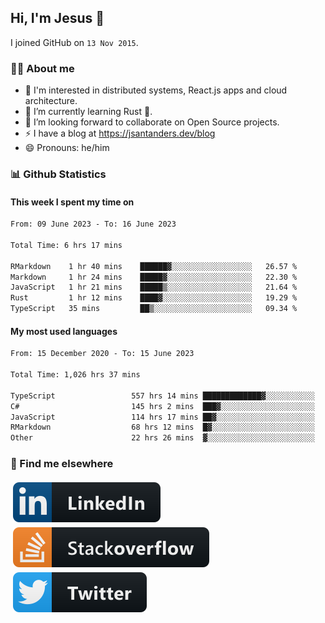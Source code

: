 ## Hi, I'm Jesus 👋

I joined GitHub on `13 Nov 2015`.

<!-- Talking about you -->

### 👨‍💻 About me

- 👦 I'm interested in distributed systems, React.js apps and cloud architecture.
- 🌱 I’m currently learning Rust 🦀.
- 👯 I’m looking forward to collaborate on Open Source projects.
- ⚡️ I have a blog at <https://jsantanders.dev/blog>
- 😄 Pronouns: he/him

### 📊 Github Statistics

#### This week I spent my time on

<!--START_SECTION:weekly-->

```txt
From: 09 June 2023 - To: 16 June 2023

Total Time: 6 hrs 17 mins

RMarkdown    1 hr 40 mins    ██████▓░░░░░░░░░░░░░░░░░░   26.57 %
Markdown     1 hr 24 mins    █████▓░░░░░░░░░░░░░░░░░░░   22.30 %
JavaScript   1 hr 21 mins    █████▒░░░░░░░░░░░░░░░░░░░   21.64 %
Rust         1 hr 12 mins    ████▓░░░░░░░░░░░░░░░░░░░░   19.29 %
TypeScript   35 mins         ██▒░░░░░░░░░░░░░░░░░░░░░░   09.34 %
```

<!--END_SECTION:weekly-->

#### My most used languages

<!--START_SECTION:alltime-->

```txt
From: 15 December 2020 - To: 15 June 2023

Total Time: 1,026 hrs 37 mins

TypeScript                 557 hrs 14 mins █████████████▓░░░░░░░░░░░   54.28 %
C#                         145 hrs 2 mins  ███▓░░░░░░░░░░░░░░░░░░░░░   14.13 %
JavaScript                 114 hrs 17 mins ██▓░░░░░░░░░░░░░░░░░░░░░░   11.13 %
RMarkdown                  68 hrs 12 mins  █▓░░░░░░░░░░░░░░░░░░░░░░░   06.64 %
Other                      22 hrs 26 mins  ▓░░░░░░░░░░░░░░░░░░░░░░░░   02.19 %
```

<!--END_SECTION:alltime-->

### 📢 Find me elsewhere

<p>
  <a target="_blank" href="https://linkedin.com/in/jsantanders">
    <img src="https://github.com/jsantanders/jsantanders/blob/master/img/linkedin.svg" alt="LinkedIn" style="vertical-align:top; margin:4px">
  </a>
  
  <a target="_blank" href="https://stackoverflow.com/users/7318331/jesus-santander">
    <img src="https://github.com/jsantanders/jsantanders/blob/master/img/stackoverflow.svg" alt="StackOverflow" style="vertical-align:top; margin:4px">
  </a>
  
  <a target="_blank" href="http://twitter.com/jsantanders">
    <img src="https://github.com/jsantanders/jsantanders/blob/master/img/twitter.svg" alt="Twitter" style="vertical-align:top; margin:4px">
  </a>
</p>
